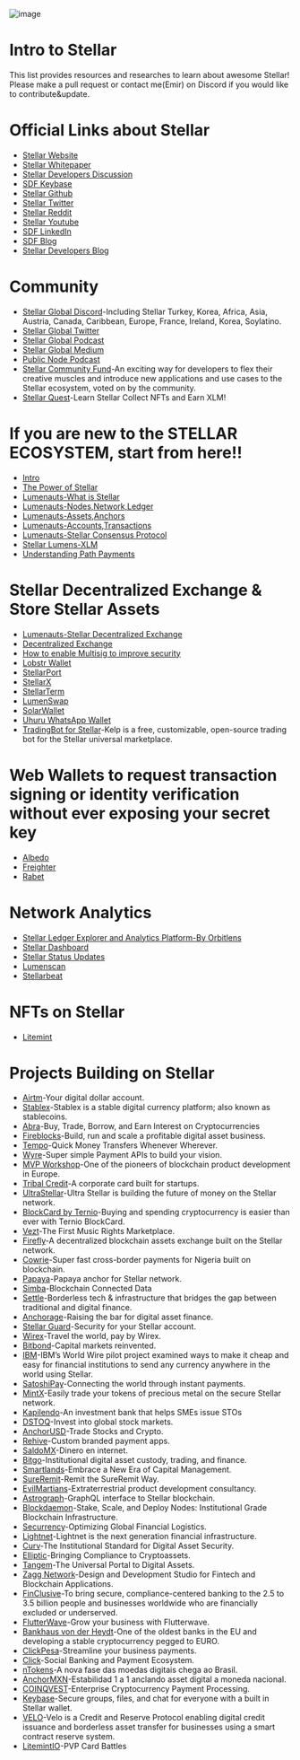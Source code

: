 ![image](https://user-images.githubusercontent.com/73669654/118894544-7164b380-b8d2-11eb-9916-ff4ba22713cf.png)
# Intro to Stellar
This list provides resources and researches to learn about awesome Stellar! Please make a pull request or contact me(Emir) on Discord if you would like to contribute&update.
# Official Links about Stellar 
* [Stellar Website](https://www.stellar.org/)
* [Stellar Whitepaper](https://assets.website-files.com/5deac75ecad2173c2ccccbc7/5df2560fba2fb0526f0ed55f_stellar-consensus-protocol.pdf)
* [Stellar Developers Discussion](https://groups.google.com/g/stellar-dev)
* [SDF Keybase](https://keybase.io/team/stellar.public)
* [Stellar Github](https://github.com/stellar)
* [Stellar Twitter](https://twitter.com/StellarOrg)
* [Stellar Reddit](https://www.reddit.com/r/Stellar/)
* [Stellar Youtube](https://www.youtube.com/channel/UC4BrVpvKK0r2zP9xVFQcPSA)
* [SDF LinkedIn](https://www.linkedin.com/company/stellar-development-foundation/)
* [SDF Blog](https://www.stellar.org/blog)
* [Stellar Developers Blog](https://www.stellar.org/developers-blog)
# Community
* [Stellar Global Discord](https://stellarglobal.chat/)-Including Stellar Turkey, Korea, Africa, Asia, Austria, Canada, Caribbean, Europe, France, Ireland, Korea, Soylatino.
* [Stellar Global Twitter](https://twitter.com/StellarGlobal_)
* [Stellar Global Podcast](https://anchor.fm/samconner)
* [Stellar Global Medium](https://medium.com/stellar-global)
* [Public Node Podcast](https://podcast.publicnode.org/)
* [Stellar Community Fund](https://communityfund.stellar.org/)-An exciting way for developers to flex their creative muscles and introduce new applications and use cases to the Stellar ecosystem, voted on by the community.
* [Stellar Quest](https://quest.stellar.org/)-Learn Stellar Collect NFTs and Earn XLM!
# If you are new to the STELLAR ECOSYSTEM, start from here!!
* [Intro](https://www.stellar.org/learn/intro-to-stellar)
* [The Power of Stellar](https://www.stellar.org/learn/the-power-of-stellar)
* [Lumenauts-What is Stellar](https://www.lumenauts.com/lessons/what-is-stellar)
* [Lumenauts-Nodes,Network,Ledger](https://www.lumenauts.com/lessons/nodes-network-ledger)
* [Lumenauts-Assets,Anchors](https://www.lumenauts.com/lessons/assets-and-anchors)
* [Lumenauts-Accounts,Transactions](https://www.lumenauts.com/lessons/accounts-and-transactions)
* [Lumenauts-Stellar Consensus Protocol](https://www.lumenauts.com/lessons/stellar-decentralized-exchange)
* [Stellar Lumens-XLM](https://www.stellar.org/lumens)
* [Understanding Path Payments](https://medium.com/stellar-community/understanding-stellar-path-payments-5eefe55b071b)
# Stellar Decentralized Exchange & Store Stellar Assets
* [Lumenauts-Stellar Decentralized Exchange](https://www.lumenauts.com/lessons/stellar-decentralized-exchange)
* [Decentralized Exchange](https://developers.stellar.org/docs/glossary/decentralized-exchange/)
* [How to enable Multisig to improve security](https://lobstr.zendesk.com/hc/en-us/articles/360014009499-How-to-enable-multisig-for-my-Stellar-account-in-LOBSTR-wallet-)
* [Lobstr Wallet](https://lobstr.co/)
* [StellarPort](https://stellarport.io/)
* [StellarX](https://www.stellarx.com/)
* [StellarTerm](https://stellarterm.com/)
* [LumenSwap](https://lumenswap.io/swap)
* [SolarWallet](https://solarwallet.io/)
* [Uhuru WhatsApp Wallet](https://uhuruwallet.com/)
* [TradingBot for Stellar](https://kelpbot.io/)-Kelp is a free, customizable, open-source trading bot for the Stellar universal marketplace.
# Web Wallets to request transaction signing or identity verification without ever exposing your secret key
* [Albedo](https://albedo.link/)
* [Freighter](https://www.freighter.app/)
* [Rabet](https://rabet.io/)
# Network Analytics
* [Stellar Ledger Explorer and Analytics Platform-By Orbitlens](https://stellar.expert/explorer/public)
* [Stellar Dashboard](https://dashboard.stellar.org/)
* [Stellar Status Updates](https://status.stellar.org/)
* [Lumenscan](https://lumenscan.io/)
* [Stellarbeat](https://stellarbeat.io/)
# NFTs on Stellar
* [Litemint](https://litemint.com/)
# Projects Building on Stellar
* [Airtm](https://www.airtm.com/en/)-Your digital dollar account.
* [Stablex](https://stablex.org/)-Stablex is a stable digital currency platform; also known as stablecoins.
* [Abra](https://www.abra.com/)-Buy, Trade, Borrow, and Earn Interest on Cryptocurrencies
* [Fireblocks](https://www.fireblocks.com/)-Build, run and scale a profitable digital asset business.
* [Tempo](https://tempo.eu.com/home)-Quick Money Transfers Whenever Wherever.
* [Wyre](https://www.sendwyre.com/)-Super simple Payment APIs to build your vision.
* [MVP Workshop](https://mvpworkshop.co/)-One of the pioneers of blockchain product development in Europe.
* [Tribal Credit](https://www.tribal.credit/)-A corporate card built for startups.
* [UltraStellar](https://ultrastellar.com/)-Ultra Stellar is building the future of money on the Stellar network.
* [BlockCard by Ternio](https://getblockcard.com/)-Buying and spending cryptocurrency is easier than ever with Ternio BlockCard.
* [Vezt](https://www.vezt.co/)-The First Music Rights Marketplace.
* [Firefly](https://fchain.io/en/)-A decentralized blockchain assets exchange built on the Stellar network.
* [Cowrie](https://www.cowrie.exchange/)-Super fast cross-border payments for Nigeria built on blockchain.
* [Papaya](https://apay.io/in)-Papaya anchor for Stellar network.
* [Simba](https://simbachain.com/)-Blockchain Connected Data
* [Settle](https://settlenetwork.com/)-Borderless tech & infrastructure that bridges the gap between traditional and digital finance.
* [Anchorage](https://www.anchorage.com/)-Raising the bar for digital asset finance.
* [Stellar Guard](https://stellarguard.me/)-Security for your Stellar account.
* [Wirex](https://wirexapp.com/en)-Travel the world, pay by Wirex.
* [Bitbond](https://www.bitbond.com/)-Capital markets reinvented.
* [IBM](https://www.stellar.org/case-studies/ibm-world-wire)-IBM’s World Wire pilot project examined ways to make it cheap and easy for financial institutions to send any currency anywhere in the world using Stellar.
* [SatoshiPay](https://satoshipay.io/)-Connecting the world through instant payments.
* [MintX](https://mintx.co/)-Easily trade your tokens of precious metal on the secure Stellar network.
* [Kapilendo](https://www.kapilendo.de/#/)-An investment bank that helps SMEs issue STOs
* [DSTOQ](https://www.dstoq.com/)-Invest into global stock markets.
* [AnchorUSD](https://www.anchorusd.com/)-Trade Stocks and Crypto.
* [Rehive](https://rehive.com/)-Custom branded payment apps.
* [SaldoMX](https://smxwallet.com/)-Dinero en internet.
* [Bitgo](https://www.bitgo.com/)-Institutional digital asset custody, trading, and finance.
* [Smartlands](https://smartlands.io/)-Embrace a New Era of Capital Management.
* [SureRemit](https://sureremit.co/)-Remit the SureRemit Way.
* [EvilMartians](https://evilmartians.com/)-Extraterrestrial product development consultancy.
* [Astrograph](https://astrograph.io/)-GraphQL interface to Stellar blockchain.
* [Blockdaemon](https://blockdaemon.com/)-Stake, Scale, and Deploy Nodes: Institutional Grade Blockchain Infrastructure.
* [Securrency](https://securrency.com/)-Optimizing Global Financial Logistics.
* [Lightnet](https://lightnet.io/)-Lightnet is the next generation financial infrastructure.
* [Curv](https://www.curv.co/)-The Institutional Standard for Digital Asset Security.
* [Elliptic](https://www.elliptic.co/)-Bringing Compliance to Cryptoassets.
* [Tangem](https://tangem.com/)-The Universal Portal to Digital Assets.
* [Zagg Network](https://www.zaggnetwork.com/)-Design and Development Studio for Fintech and Blockchain Applications.
* [FinClusive](https://finclusive.com/)-To bring secure, compliance-centered banking to the 2.5 to 3.5 billion people and businesses worldwide who are financially excluded or underserved.
* [FlutterWave](https://www.flutterwave.com/us/)-Grow your business with Flutterwave.
* [Bankhaus von der Heydt](https://www.1754.eu/)-One of the oldest banks in the EU and developing a stable cryptocurrency pegged to EURO.
* [ClickPesa](https://clickpesa.com/)-Streamline your business payments.
* [Click](https://clic.world/)-Social Banking and Payment Ecosystem.
* [nTokens](https://www.ntokens.com/)-A nova fase das moedas digitais chega ao Brasil.
* [AnchorMXN](https://www.anchormxn.com/)-Estabilidad 1 a 1 anclando asset digital a moneda nacional.
* [COINQVEST](https://www.coinqvest.com/)-Enterprise Cryptocurrency Payment Processing.
* [Keybase](https://keybase.io/)-Secure groups, files, and chat for everyone with a built in Stellar wallet.
* [VELO](https://velo.org/)-Velo is a Credit and Reserve Protocol enabling digital credit issuance and borderless asset transfer for businesses using a smart contract reserve system.
* [LitemintIO](https://litemint.io/)-PVP Card Battles
